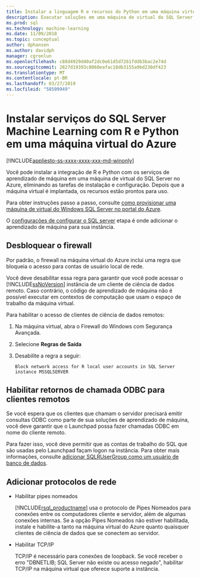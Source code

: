 ```yaml
---
title: Instalar a linguagem R e recursos do Python em uma máquina virtual do Azure - serviços do SQL Server Machine Learning
description: Executar soluções em uma máquina de virtual do SQL Server na nuvem do Azure de aprendizado de máquina e de ciência de dados R e Python.
ms.prod: sql
ms.technology: machine-learning
ms.date: 11/09/2018
ms.topic: conceptual
author: dphansen
ms.author: davidph
manager: cgronlun
ms.openlocfilehash: c88d4929d40af2dc0e61d5d7261fddb3bac2e74d
ms.sourcegitcommit: 2827d19393c8060eafac18db3155a9bd230df423
ms.translationtype: MT
ms.contentlocale: pt-BR
ms.lasthandoff: 03/27/2019
ms.locfileid: "58509949"
---
```

# <a name="install-sql-server-machine-learning-services-with-r-and-python-on-an-azure-virtual-machine"></a>Instalar serviços do SQL Server Machine Learning com R e Python em uma máquina virtual do Azure
[!INCLUDE[appliesto-ss-xxxx-xxxx-xxx-md-winonly](../../includes/appliesto-ss-xxxx-xxxx-xxx-md-winonly.md)]

Você pode instalar a integração de R e Python com os serviços de aprendizado de máquina em uma máquina de virtual do SQL Server no Azure, eliminando as tarefas de instalação e configuração. Depois que a máquina virtual é implantada, os recursos estão prontos para uso.
 
Para obter instruções passo a passo, consulte [como provisionar uma máquina de virtual do Windows SQL Server no portal do Azure](https://docs.microsoft.com/azure/virtual-machines/windows/sql/virtual-machines-windows-portal-sql-server-provision).

O [configurações de configurar o SQL server](https://docs.microsoft.com/azure/virtual-machines/windows/sql/virtual-machines-windows-portal-sql-server-provision#4-configure-sql-server-settings) etapa é onde adicionar o aprendizado de máquina para sua instância.

<a name="firewall"></a>

## <a name="unblock-the-firewall"></a>Desbloquear o firewall

Por padrão, o firewall na máquina virtual do Azure inclui uma regra que bloqueia o acesso para contas de usuário local de rede.

Você deve desabilitar essa regra para garantir que você pode acessar o [!INCLUDE[ssNoVersion](../../includes/ssnoversion-md.md)] instância de um cliente de ciência de dados remoto.  Caso contrário, o código de aprendizado de máquina não é possível executar em contextos de computação que usam o espaço de trabalho da máquina virtual.

Para habilitar o acesso de clientes de ciência de dados remotos:

1. Na máquina virtual, abra o Firewall do Windows com Segurança Avançada.
2. Selecione **Regras de Saída**
3. Desabilite a regra a seguir:
  
     `Block network access for R local user accounts in SQL Server instance MSSQLSERVER`
  
## <a name="enable-odbc-callbacks-for-remote-clients"></a>Habilitar retornos de chamada ODBC para clientes remotos

Se você espera que os clientes que chamam o servidor precisará emitir consultas ODBC como parte de sua soluções de aprendizado de máquina, você deve garantir que o Launchpad possa fazer chamadas ODBC em nome do cliente remoto. 

Para fazer isso, você deve permitir que as contas de trabalho do SQL que são usadas pelo Launchpad façam logon na instância. Para obter mais informações, consulte [adicionar SQLRUserGroup como um usuário de banco de dados](../security/add-sqlrusergroup-to-database.md).

<a name="network"></a>

## <a name="add-network-protocols"></a>Adicionar protocolos de rede

+ Habilitar pipes nomeados
  
  [!INCLUDE[rsql_productname](../../includes/rsql-productname-md.md)] usa o protocolo de Pipes Nomeados para conexões entre os computadores cliente e servidor, além de algumas conexões internas. Se a opção Pipes Nomeados não estiver habilitada, instale e habilite-a tanto na máquina virtual do Azure quanto quaisquer clientes de ciência de dados que se conectem ao servidor.
  
+ Habilitar TCP/IP

  TCP/IP é necessário para conexões de loopback. Se você receber o erro "DBNETLIB; SQL Server não existe ou acesso negado", habilitar TCP/IP na máquina virtual que oferece suporte a instância.